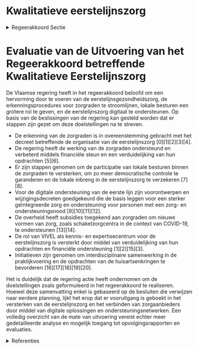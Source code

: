 # Kwalitatieve eerstelijnszorg

<details>
        <summary>Regeerakkoord Sectie </summary>
        <p>1.2.3.2 Kwalitatieve eerstelijnszorg Vanaf 1 juli 2020 worden de lokale zorgraden van de 60 eerstelijnszones formeel erkend en gaan ze aan de slag met de uitoefening van de opdrachten die hen in het nieuwe decreet en bijhorend uitvoe-ringsbesluit zijn toegewezen. Vanaf dat moment gaan ook de structuren, personeel en middelen van de huidige SEL’s, GDT’s en LMN’s op in deze zorgraden. De hervorming van de eerstelijnsgezond-heidszorg wordt verder uitgerold. We maken werk van een eigentijds overleg-systeem tussen de verschillende zorgverle-ners en bouwen dynamisch verder aan slag-krachtige en efficiënte eerstelijnszones waarbinnen de eerstelijnsactoren zorgstra-tegisch vraag en aanbod in balans houden en een integrale zorgbenadering voorzien. We ondersteunen de zorgraden daarbij in hun nieuwe opdrachten, zij zijn immers de basis van de eerstelijnsorganisatie. We versterken de aanwezigheid van lokale besturen in de zorgraad en garanderen zo voldoende democratische controle. Voor de inzet van overheidsmiddelen is steeds instemming van de lokale besturen vereist. We bekrachtigen de regierol van de lokale besturen voor het realiseren van een lokaal sociaal beleid dat naast de lokale doel-stellingen ook de Vlaamse doelstellingen maximaal versterkt op het lokale niveau. We doen dit met het oog op het verhogen van de toegang tot de sociale grondrechten, tot de lokale hulp- en dienstverlening en om onderbescherming efficiënt aan te pakken. Tegen 1 juli 2021 moet er een Besluit van de Vlaamse regering (BVR) zijn dat de afbake-ning van de regionale zorgzones definitief vastlegt en de samenstelling, werking en inhoudelijke taakstellingen van de regionale zorgplatformen regelt. De huidige structuren op dit mesoniveau (palliatieve net werken, LOGO’s, Vlaamse netwerken GGZ, expertise-centra dementie) organiseren zich binnen deze nieuw afgebakende werkingsgebieden en schakelen zich in de structuur van het regionale zorgplatform in tegen ten laatste 1 januari 2022. Het Vivel is een kennis- en expertisecentrum dat zorgt dat de nodige expertise de zorg-raden bereikt. In de beheersovereenkomst met Vivel zorgen we voor concrete doel-stellingen. Het instituut wordt gefinancierd vanuit de vrijgekomen middelen door het opheffen van de vroegere structuren Samenwerkingsplatform eerstelijnszorg, éénlijn.be en het Vlaams Expertisecentrum mantelzorg. We bouwen de regionale zorgzones verder uit conform de principes van het eerste-lijnsdecreet. Een verdere structurering van de diverse regio-indelingen en overlegstructuren dringt zich op. Om daar letterlijk vorm aan te geven geldt de indelingsstructuur met eerstelijns-zones en regionale zorgzones als leidend principe. We gaan hierbij voor een door-gedreven vereenvoudiging en voor de regio-nale zorgzones streven we een maximaal overleg na met de ziekenhuisnetwerken. De cliënt/patiënt staat centraal, maar ook de zorgverstrekker verdient blijvende aandacht. We gaan radicaal digitaal tussen zorgverle-ners. We bouwen Vitalink, in samenwerking met E-health, verder uit tot een centrale gegevensdatabank die we toegankelijk maken voor geanonimiseerd onderzoek. Alle zorgverstrekkers en zorgaanbieders dienen zich hierop aan te sluiten. We pleiten voor een gedeeld elektronisch patiëntendossier waaruit de zorgnood automatisch en objectief blijkt. Bij het delen van persoon-lijke (gezondheids)gegevens met andere zorgactoren wordt gewaakt over een correcte behandeling van deze gegevens, waarbij toestemming van de patiënt, proportionaliteit en finaliteit binnen een therapeutische relatie wordt gegarandeerd. We ontwikkelen en implementeren kwali-teitsindicatoren voor de eerstelijnszorg via het VIKZ. We ontwikkelen een Vlaams actieplan rond vroegtijdige zorgplanning, palliatieve zorg en levenseindezorg (o.a. euthanasie). We voor-zien de nodige middelen voor de palliatieve thuisbegeleidingsequipes, de LEIF-punten en de palliatieve functies in de woonzorgcentra. We maken werk van transparante informatie over voorafgaande zorgplanning, palliatieve en levenseindezorg (waaronder de wet op euthanasie, de wet op palliatieve zorg en de wet op patiëntenrechten) teneinde burgers en artsen en bij uitbreiding alle zorg-verleners op degelijke wijze te informeren. De regering erkent het belang van zelfstan-digen en vrije beroepen in de realisatie van kwaliteitsvolle en toegankelijke gezond-heidszorg, in het bijzonder in de eerste lijn. Ze waakt erover dat in de hervormingen voldoende aandacht gaat naar hun noden en uitdagingen. </p>
        </details> 

# Evaluatie van de Uitvoering van het Regeerakkoord betreffende Kwalitatieve Eerstelijnszorg

De Vlaamse regering heeft in het regeerakkoord beloofd om een hervorming door te voeren van de eerstelijnsgezondheidszorg, de erkenningsprocedures voor zorgraden te stroomlijnen, lokale besturen een grotere rol te geven, en de eerstelijnszorg digitaal te ondersteunen. Op basis van de beslissingen van de regering kan gesteld worden dat er stappen zijn gezet om deze doelstellingen na te streven.

- De erkenning van de zorgraden is in overeenstemming gebracht met het decreet betreffende de organisatie van de eerstelijnszorg \[0\]\[1\]\[2\]\[3\]\[4\].
- De regering heeft de werking van de zorgraden ondersteund en verbeterd middels financiële steun en een verduidelijking van hun opdrachten \[5\]\[6\].
- Er zijn stappen genomen om de participatie van lokale besturen binnen de zorgraden te versterken, om zo meer democratische controle te garanderen en de lokale inbreng in de eerstelijnszorg te verzekeren \[7\]\[8\].
- Voor de digitale ondersteuning van de eerste lijn zijn voorontwerpen en wijzigingsdecreten goedgekeurd die de basis leggen voor een sterker geïntegreerde zorg en ondersteuning voor personen met een zorg- en ondersteuningsnood \[9\]\[10\]\[11\]\[12\].
- De overheid heeft subsidies toegekend aan zorgraden om nieuwe vormen van zorg, zoals schakelzorgcentra in de context van COVID-19, te ondersteunen \[13\]\[14\].
- De rol van VIVEL als kennis- en expertisecentrum voor de eerstelijnszorg is versterkt door middel van verduidelijking van hun opdrachten en financiële ondersteuning \[1\]\[2\]\[15\]\[3\].
- Initiatieven zijn genomen om interdisciplinaire samenwerking in de praktijkvoering en de opdrachten van de huisartsenkringen te bevorderen \[16\]\[17\]\[18\]\[19\]\[20\].

Het is duidelijk dat de regering actie heeft ondernomen om de doelstellingen zoals geformuleerd in het regeerakkoord te realiseren. Hoewel deze samenvatting enkel is gebaseerd op de besluiten die verwijzen naar eerdere planning, lijkt het erop dat er vooruitgang is geboekt in het versterken van de eerstelijnszorg en het verbinden van zorgaanbieders door middel van digitale oplossingen en ondersteuningsnetwerken. Een volledig overzicht van de mate van uitvoering vereist echter meer gedetailleerde analyse en mogelijk toegang tot opvolgingsrapporten en evaluaties.

<details>
        <summary> Referenties</summary>
        
**[\[0\]](https://beslissingenvlaamseregering.vlaanderen.be/?search=Erkenning%20zorgraden%3A%20wijzigingsbesluiten&dateOption=select&startDate=2023-12-08T09%3A00%3A00Z&endDate=2023-12-08T09%3A00%3A00Z)** : **(2023-12-08)** Erkenning zorgraden: wijzigingsbesluiten 

**[\[1\]](https://beslissingenvlaamseregering.vlaanderen.be/?search=Opdrachten%20Vlaams%20Instituut%20voor%20de%20Eerste%20Lijn%20%28VIVEL%29&dateOption=select&startDate=2023-06-23T08%3A00%3A00Z&endDate=2023-06-23T08%3A00%3A00Z)** : **(2023-06-23)** Opdrachten Vlaams Instituut voor de Eerste Lijn (VIVEL) 

**[\[2\]](https://beslissingenvlaamseregering.vlaanderen.be/?search=Verduidelijking%20en%20verfijning%20opdrachten%20Vlaams%20Instituut%20voor%20de%20Eerste%20Lijn%20%28VIVEL%29&dateOption=select&startDate=2023-09-15T08%3A00%3A00Z&endDate=2023-09-15T08%3A00%3A00Z)** : **(2023-09-15)** Verduidelijking en verfijning opdrachten Vlaams Instituut voor de Eerste Lijn (VIVEL) 

**[\[3\]](https://beslissingenvlaamseregering.vlaanderen.be/?search=Erkenning%20en%20subsidi%C3%ABring%20Vlaams%20Instituut%20voor%20de%20Eerste%20Lijn%20%28VIVEL%29&dateOption=select&startDate=2022-02-04T09%3A00%3A00Z&endDate=2022-02-04T09%3A00%3A00Z)** : **(2022-02-04)** Erkenning en subsidiëring Vlaams Instituut voor de Eerste Lijn (VIVEL) 

**[\[4\]](https://beslissingenvlaamseregering.vlaanderen.be/?search=Erkenning%20en%20subsidi%C3%ABring%20Vlaams%20Instituut%20voor%20de%20Eerste%20Lijn%20%28VIVEL%29&dateOption=select&startDate=2021-11-19T09%3A00%3A00Z&endDate=2021-11-19T09%3A00%3A00Z)** : **(2021-11-19)** Erkenning en subsidiëring Vlaams Instituut voor de Eerste Lijn (VIVEL) 

**[\[5\]](https://beslissingenvlaamseregering.vlaanderen.be/?search=Subsidie%20versterken%20zorgraden&dateOption=select&startDate=2022-12-09T09%3A00%3A00Z&endDate=2022-12-09T09%3A00%3A00Z)** : **(2022-12-09)** Subsidie versterken zorgraden 

**[\[6\]](https://beslissingenvlaamseregering.vlaanderen.be/?search=Subsidie%20versterking%20zorgraden%20om%20hun%20organisatie%20aan%20te%20passen%20en%20hun%20werking%20te%20verbeteren&dateOption=select&startDate=2023-12-08T09%3A00%3A00Z&endDate=2023-12-08T09%3A00%3A00Z)** : **(2023-12-08)** Subsidie versterking zorgraden om hun organisatie aan te passen en hun werking te verbeteren 

**[\[7\]](https://beslissingenvlaamseregering.vlaanderen.be/?search=Slagkrachtige%20zorgraden%20door%20versterken%20rol%20lokale%20besturen%2C%20verhogen%20betrokkenheid%20welzijnsveld%20en%20actualisering%20van%20de%20opdrachten&dateOption=select&startDate=2022-12-09T09%3A00%3A00Z&endDate=2022-12-09T09%3A00%3A00Z)** : **(2022-12-09)** Slagkrachtige zorgraden door versterken rol lokale besturen, verhogen betrokkenheid welzijnsveld en actualisering van de opdrachten 

**[\[8\]](https://beslissingenvlaamseregering.vlaanderen.be/?search=Hervorming%20zorgraden%20en%20subsidiebesluit%20zorgraden%20Oost-Vlaanderen&dateOption=select&startDate=2021-12-17T09%3A00%3A00Z&endDate=2021-12-17T09%3A00%3A00Z)** : **(2021-12-17)** Hervorming zorgraden en subsidiebesluit zorgraden Oost-Vlaanderen 

**[\[9\]](https://beslissingenvlaamseregering.vlaanderen.be/?search=Wijzigingsdecreet%20over%20organisatie%20van%20eerstelijnszorg%20voor%20personen%20met%20een%20zorg-%20en%20ondersteuningsnood&dateOption=select&startDate=2023-09-15T08%3A00%3A00Z&endDate=2023-09-15T08%3A00%3A00Z)** : **(2023-09-15)** Wijzigingsdecreet over organisatie van eerstelijnszorg voor personen met een zorg- en ondersteuningsnood 

**[\[10\]](https://beslissingenvlaamseregering.vlaanderen.be/?search=Organisatie%20eerstelijnszorg%20voor%20persoon%20met%20een%20zorg-%20en%20ondersteuningsnood&dateOption=select&startDate=2023-11-10T09%3A00%3A00Z&endDate=2023-11-10T09%3A00%3A00Z)** : **(2023-11-10)** Organisatie eerstelijnszorg voor persoon met een zorg- en ondersteuningsnood 

**[\[11\]](https://beslissingenvlaamseregering.vlaanderen.be/?search=Wijzigingsdecreet%20over%20organisatie%20van%20eerstelijnszorg%20voor%20personen%20met%20een%20zorg-%20en%20ondersteuningsnood%2C%20zorgraden%20en%20verwerking%20persoonsgegevens&dateOption=select&startDate=2023-12-08T09%3A00%3A00Z&endDate=2023-12-08T09%3A00%3A00Z)** : **(2023-12-08)** Wijzigingsdecreet over organisatie van eerstelijnszorg voor personen met een zorg- en ondersteuningsnood, zorgraden en verwerking persoonsgegevens 

**[\[12\]](https://beslissingenvlaamseregering.vlaanderen.be/?search=Decreet%20over%20organisatie%20van%20eerstelijnszorg%20voor%20personen%20met%20een%20zorg-%20en%20ondersteuningsnood&dateOption=select&startDate=2023-05-12T08%3A00%3A00Z&endDate=2023-05-12T08%3A00%3A00Z)** : **(2023-05-12)** Decreet over organisatie van eerstelijnszorg voor personen met een zorg- en ondersteuningsnood 

**[\[13\]](https://beslissingenvlaamseregering.vlaanderen.be/?search=COVID-19%3A%20subsidie%20zorgraden&dateOption=select&startDate=2020-06-26T08%3A00%3A00Z&endDate=2020-06-26T08%3A00%3A00Z)** : **(2020-06-26)** COVID-19: subsidie zorgraden 

**[\[14\]](https://beslissingenvlaamseregering.vlaanderen.be/?search=COVID-19%3A%20regels%20erkenning%20en%20subsidi%C3%ABring%20schakelzorgcentrum&dateOption=select&startDate=2020-06-12T08%3A00%3A00Z&endDate=2020-06-12T08%3A00%3A00Z)** : **(2020-06-12)** COVID-19: regels erkenning en subsidiëring schakelzorgcentrum 

**[\[15\]](https://beslissingenvlaamseregering.vlaanderen.be/?search=VIVEL%3A%20subsidie%20voor%20uitvoering%20extra%20opdrachten&dateOption=select&startDate=2021-04-23T08%3A00%3A00Z&endDate=2021-04-23T08%3A00%3A00Z)** : **(2021-04-23)** VIVEL: subsidie voor uitvoering extra opdrachten 

**[\[16\]](https://beslissingenvlaamseregering.vlaanderen.be/?search=Ondersteuning%20eerstelijnszorgaanbieders%20en%20interdisciplinaire%20samenwerking%20in%20de%20praktijkvoering%20en%20uitbreiding%20opdrachten%20huisartsenkringen&dateOption=select&startDate=2022-12-09T09%3A00%3A00Z&endDate=2022-12-09T09%3A00%3A00Z)** : **(2022-12-09)** Ondersteuning eerstelijnszorgaanbieders en interdisciplinaire samenwerking in de praktijkvoering en uitbreiding opdrachten huisartsenkringen 

**[\[17\]](https://beslissingenvlaamseregering.vlaanderen.be/?search=Ondersteuning%20eerstelijnszorgaanbieders%20en%20interdisciplinaire%20samenwerking%20in%20de%20praktijkvoering%20en%20uitbreiding%20opdrachten%20huisartsenkringen&dateOption=select&startDate=2022-09-09T08%3A00%3A00Z&endDate=2022-09-09T08%3A00%3A00Z)** : **(2022-09-09)** Ondersteuning eerstelijnszorgaanbieders en interdisciplinaire samenwerking in de praktijkvoering en uitbreiding opdrachten huisartsenkringen 

**[\[18\]](https://beslissingenvlaamseregering.vlaanderen.be/?search=Huisartsenkringen%3A%20wijzigingsbesluit%20verwerking%20persoonsgegevens&dateOption=select&startDate=2023-12-08T09%3A00%3A00Z&endDate=2023-12-08T09%3A00%3A00Z)** : **(2023-12-08)** Huisartsenkringen: wijzigingsbesluit verwerking persoonsgegevens 

**[\[19\]](https://beslissingenvlaamseregering.vlaanderen.be/?search=Wijzigingsbesluit%20Huisartsenkringen%3A%20bijkomende%20opdracht%2C%20voorschotregeling%20en%20subsidie&dateOption=select&startDate=2021-04-23T08%3A00%3A00Z&endDate=2021-04-23T08%3A00%3A00Z)** : **(2021-04-23)** Wijzigingsbesluit Huisartsenkringen: bijkomende opdracht, voorschotregeling en subsidie 

**[\[20\]](https://beslissingenvlaamseregering.vlaanderen.be/?search=Wijzigingsbesluit%20Huisartsenkringen%3A%20bijkomende%20opdracht%2C%20voorschotregeling%20en%20subsidie&dateOption=select&startDate=2021-02-12T09%3A00%3A00Z&endDate=2021-02-12T09%3A00%3A00Z)** : **(2021-02-12)** Wijzigingsbesluit Huisartsenkringen: bijkomende opdracht, voorschotregeling en subsidie 
        </details> 

